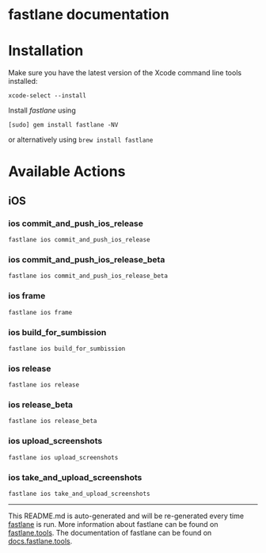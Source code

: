fastlane documentation
================
# Installation

Make sure you have the latest version of the Xcode command line tools installed:

```
xcode-select --install
```

Install _fastlane_ using
```
[sudo] gem install fastlane -NV
```
or alternatively using `brew install fastlane`

# Available Actions
## iOS
### ios commit_and_push_ios_release
```
fastlane ios commit_and_push_ios_release
```

### ios commit_and_push_ios_release_beta
```
fastlane ios commit_and_push_ios_release_beta
```

### ios frame
```
fastlane ios frame
```

### ios build_for_sumbission
```
fastlane ios build_for_sumbission
```

### ios release
```
fastlane ios release
```

### ios release_beta
```
fastlane ios release_beta
```

### ios upload_screenshots
```
fastlane ios upload_screenshots
```

### ios take_and_upload_screenshots
```
fastlane ios take_and_upload_screenshots
```


----

This README.md is auto-generated and will be re-generated every time [fastlane](https://fastlane.tools) is run.
More information about fastlane can be found on [fastlane.tools](https://fastlane.tools).
The documentation of fastlane can be found on [docs.fastlane.tools](https://docs.fastlane.tools).
